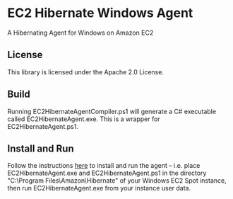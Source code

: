# EC2 Hibernate Windows Agent

A Hibernating Agent for Windows on Amazon EC2

## License

This library is licensed under the Apache 2.0 License.

## Build

Running EC2HibernateAgentCompiler.ps1 will generate a C# executable called EC2HibernateAgent.exe.  This is a wrapper for EC2HibernateAgent.ps1.

## Install and Run

Follow the instructions [here](http://docs.aws.amazon.com/AWSEC2/latest/UserGuide/spot-hibernation.html "EC2 Spot hibernation user guide") to install and run the agent – i.e. place EC2HibernateAgent.exe and EC2HibernateAgent.ps1 in the directory "C:\Program Files\Amazon\Hibernate" of your Windows EC2 Spot instance, then run EC2HibernateAgent.exe from your instance user data.

